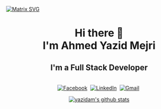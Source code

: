 <!-- [![Matrix SVG](https://raw.githubusercontent.com/rodrigograca31/rodrigograca31/master/matrix.svg)] -->
[![Matrix SVG](https://raw.githubusercontent.com/rodrigograca31/rodrigograca31/master/matrix.svg)](https://www.youtube.com/watch?v=SDkAGkd4NLc)   
<!-- <img alt="Coder gif" src="https://media.giphy.com/media/RbDKaczqWovIugyJmW/giphy.gif" align="right"/> -->
<h1 align="center">
     Hi there 👋<br>
     I'm Ahmed Yazid Mejri</h1>
     <h2 align="center">I'm a Full Stack Developer</h2>
<p align="center">
<br>
<a href="https://www.facebook.com/ahmed.mejri.165/"><img src="https://img.shields.io/badge/facebook-%231877F2.svg?&style=for-the-badge&logo=facebook&logoColor=white" alt="Facebook" /></a>&nbsp;
<!-- <a href="https://instagram.com/the.cs.geek?igshid=1mamru7aa53b2"><img src="https://img.shields.io/badge/instagram-%23E4405F.svg?&style=for-the-badge&logo=instagram&logoColor=white" alt="Instagram" /></a>&nbsp; -->
<a href="https://www.linkedin.com/in/mejri-ahmedyazid-57a095191/"><img src="https://img.shields.io/badge/linkedin-%230077B5.svg?&style=for-the-badge&logo=linkedin&logoColor=white" alt="LinkedIn" /></a>&nbsp;
<a href="mailto:ahmedyazid.mejri@esprit.tn?subject=HelloFromGit"><img src="https://img.shields.io/badge/gmail-%23D14836.svg?&style=for-the-badge&logo=gmail&logoColor=white" alt="Gmail"/></a>&nbsp;

</p>

<!--[Anurag's GitHub stats](https://github-readme-stats.vercel.app/api?username=yazidam&show_icons=true&theme=radical)-->

<p align="center">
  <a href="https://github.com/yazidam">
    <img src="https://github-readme-stats.vercel.app/api?username=yazidam&count_private=true&hide_border=true&show_icons=true" alt="yazidam's github stats">
  </a>
<!--      <p><img align="center" src="https://github-readme-streak-stats.herokuapp.com/?user=yazidam&" alt="yazidam" /></p> -->
</p>

<!-- <p align="center">
  <a href="https://github.com/Shady7781">
    <img src="https://github-readme-stats.vercel.app/api/top-langs/?username=yazidam&layout=compact&hide_border=true&show_icons=true&count_private=true" alt="Shady7781's github stats">
  </a>
</p> -->


<!--
**yazidam/yazidam** is a ✨ _special_ ✨ repository because its `README.md` (this file) appears on your GitHub profile.

Here are some ideas to get you started:

- 🔭 I’m currently working on ...
- 🌱 I’m currently learning ...
- 👯 I’m looking to collaborate on ...
- 🤔 I’m looking for help with ...
- 💬 Ask me about ...
- 📫 How to reach me: ...
- 😄 Pronouns: ...
- ⚡ Fun fact: ...
-->
